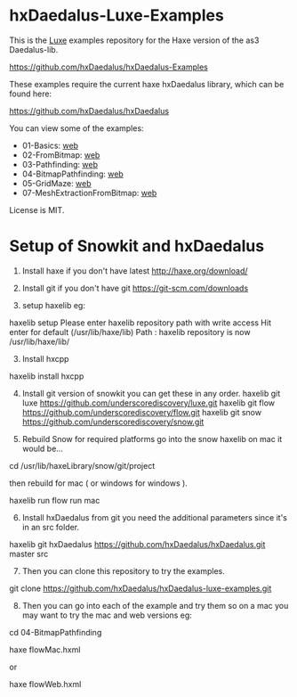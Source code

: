 hxDaedalus-Luxe-Examples
==============================

This is the [Luxe](http://www.luxeengine.com/) examples repository for the Haxe version of the as3 Daedalus-lib.

https://github.com/hxDaedalus/hxDaedalus-Examples

These examples require the current haxe hxDaedalus library, which can be found here:

https://github.com/hxDaedalus/hxDaedalus

You can view some of the examples:

 - 01-Basics: [web](http://hxdaedalus.github.io/hxDaedalus-luxe-examples/hxDaedalus-Luxe-Examples/01-Basics/bin/web/index.html)
 - 02-FromBitmap: [web](http://hxdaedalus.github.io/hxDaedalus-luxe-examples/hxDaedalus-Luxe-Examples/02-FromBitmap/bin/web/index.html)
 - 03-Pathfinding: [web](http://hxdaedalus.github.io/hxDaedalus-luxe-examples/hxDaedalus-Luxe-Examples/03-Pathfinding/bin/web/index.html)
 - 04-BitmapPathfinding: [web](http://hxdaedalus.github.io/hxDaedalus-luxe-examples/hxDaedalus-Luxe-Examples/04-BitmapPathfinding/bin/web/index.html)
 - 05-GridMaze: [web](http://hxdaedalus.github.io/hxDaedalus-luxe-examples/hxDaedalus-Luxe-Examples/05-GridMaze/bin/web/index.html)
 - 07-MeshExtractionFromBitmap: [web](http://hxdaedalus.github.io/hxDaedalus-luxe-examples/hxDaedalus-Luxe-Examples/07-MeshExtractionFromBitmap/bin/web/index.html)
 
License is MIT.

Setup of Snowkit and hxDaedalus
=================================

1) Install haxe if you don't have latest
http://haxe.org/download/

2) Install git if you don't have git
https://git-scm.com/downloads

2) setup haxelib eg:

haxelib setup
   Please enter haxelib repository path with write access
   Hit enter for default (/usr/lib/haxe/lib)
Path :
   <hit Enter>
   haxelib repository is now /usr/lib/haxe/lib/

3) Install hxcpp

haxelib install hxcpp

4) Install git version of snowkit you can get these in any order.
haxelib git luxe https://github.com/underscorediscovery/luxe.git
haxelib git flow https://github.com/underscorediscovery/flow.git
haxelib git snow https://github.com/underscorediscovery/snow.git

5) Rebuild Snow for required platforms
go into the snow haxelib on mac it would be...

cd /usr/lib/haxeLibrary/snow/git/project

then rebuild for mac ( or windows for windows ).

haxelib run flow run mac

6) Install hxDaedalus from git you need the additional parameters since it's in an src folder.

haxelib git hxDaedalus https://github.com/hxDaedalus/hxDaedalus.git master src

7) Then you can clone this repository to try the examples.

git clone https://github.com/hxDaedalus/hxDaedalus-luxe-examples.git

8) Then you can go into each of the example and try them so on a mac you may want to try the mac and web versions eg: 

cd 04-BitmapPathfinding

haxe flowMac.hxml  

or 

haxe flowWeb.hxml

